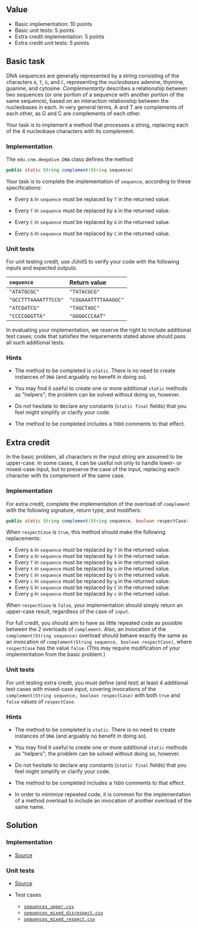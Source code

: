 ## Value

* Basic implementation: 10 points
* Basic unit tests: 5 points
* Extra credit implementation: 5 points
* Extra credit unit tests: 5 points

## Basic task

DNA sequences are generally represented by a string consisting of the characters `A`, `T`, `G`, and `C`, representing the _nucleobases_ adenine, thymine, guanine, and cytosine. _Complementarity_ describes a relationship between two sequences (or one portion of a sequence with another portion of the same sequence), based on an interaction relationship between the nucleobases in each. In very general terms, A and T are complements of each other, as G and C are complements of each other. 

Your task is to implement a method that processes a string, replacing each of the 4 nucleobase characters with its complement.

### Implementation

The `edu.cnm.deepdive.DNA` class defines the method

``` .java
public static String complement(String sequence)
```

Your task is to complete the implementation of `sequence`, according to these specifications:

* Every `A` in `sequence` must be replaced by `T` in the returned value.
* Every `T` in `sequence` must be replaced by `A` in the returned value.

* Every `C` in `sequence` must be replaced by `G` in the returned value.
* Every `G` in `sequence` must be replaced by `C` in the returned value.

### Unit tests

For unit testing credit, use JUnit5 to verify your code with the following inputs and expected outputs.

| `sequence` | Return value |
|:-------------|:-------------|
| `"ATATGCGC"` | `"TATACGCG"` |
| `"GCCTTTAAAATTTCCG"` | `"CGGAAATTTTAAAGGC"` |
| `"ATCGATCG"` | `"TAGCTAGC"` |
| `"CCCCGGGTTA"` | `"GGGGCCCAAT"` |

In evaluating your implementation, we reserve the right to include additional test cases; code that satisfies the requirements stated above should pass all such additional tests.
 
### Hints

* The method to be completed is `static`. There is no need to create instances of `DNA` (and arguably no benefit in doing so).  

* You may find it useful to create one or more additional `static` methods as "helpers"; the problem can be solved without doing so, however.

* Do not hesitate to declare any constants (`static final` fields) that you feel might simplify or clarify your code.

* The method to be completed includes a `TODO` comments to that effect.

## Extra credit

In the basic problem, all characters in the input string are assumed to be upper-case. In some cases, it can be useful not only to handle lower- or mixed-case input, but to preserve the case of the input, replacing each character with its complement of the same case.

### Implementation

For extra credit, complete the implementation of the overload of `complement` with the following signature, return type, and modifiers:

``` .java
public static String complement(String sequence, boolean respectCase)
```

When `respectCase` is `true`, this method should make the following replacements:

* Every `A` in `sequence` must be replaced by `T` in the returned value.
* Every `a` in `sequence` must be replaced by `t` in the returned value.
* Every `T` in `sequence` must be replaced by `A` in the returned value.
* Every `t` in `sequence` must be replaced by `a` in the returned value.
* Every `C` in `sequence` must be replaced by `G` in the returned value.
* Every `c` in `sequence` must be replaced by `g` in the returned value.
* Every `G` in `sequence` must be replaced by `C` in the returned value.
* Every `g` in `sequence` must be replaced by `c` in the returned value.

When `respectCase` is `false`, your implementation should simply return an upper-case result, regardless of the case of `input`.

For full credit, you should aim to have as little repeated code as possible between the 2 overloads of `complement`. Also, an invocation of the `complement(String sequence)` overload should behave exactly the same as an invocation of `complement(String sequence, boolean respectCase)`, where `respectCase` has the value `false`. (This may require modification of your implementation from the basic problem.)

### Unit tests

For unit testing extra credit, you must define (and test) at least 4 additional test cases with mixed-case input, covering invocations of the `complement(String sequence, boolean respectCase)` with both `true` and `false` values of `respectCase`.

### Hints

* The method to be completed is `static`. There is no need to create instances of `DNA` (and arguably no benefit in doing so).

* You may find it useful to create one or more additional `static` methods as "helpers"; the problem can be solved without doing so, however.

* Do not hesitate to declare any constants (`static final` fields) that you feel might simplify or clarify your code.

* The method to be completed includes a `TODO` comments to that effect.

* In order to minimize repeated code, it is common for the implementation of a method overload to include an invocation of another overload of the same name.

## Solution

### Implementation

* [Source](docs/api/src-html/edu/cnm/deepdive/DNA.html)

### Unit tests

* [Source](docs/api/src-html/edu/cnm/deepdive/DNATest.html)

* Test cases
    * [`sequences_upper.csv`](test/edu/cnm/deepdive/sequences_upper.csv)
    * [`sequences_mixed_disrespect.csv`](test/edu/cnm/deepdive/sequences_mixed_disrespect.csv)
    * [`sequences_mixed_respect.csv`](test/edu/cnm/deepdive/sequences_mixed_respect.csv)

